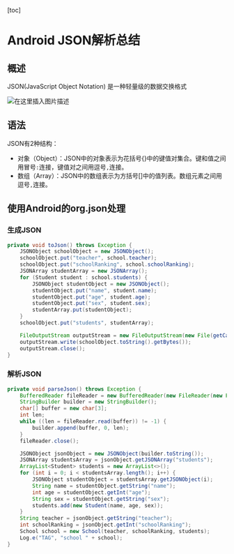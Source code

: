[toc]

# Android JSON解析总结

## 概述

JSON(JavaScript Object Notation) 是一种轻量级的数据交换格式

![在这里插入图片描述](https://img-blog.csdnimg.cn/d28f873568974118961716b9b10617ee.png)



## 语法

JSON有2种结构：

- 对象（Object）：JSON中的对象表示为花括号{}中的键值对集合。键和值之间用冒号`:`连接，键值对之间用逗号`,`连接。
- 数组（Array）：JSON中的数组表示为方括号[]中的值列表。数组元素之间用逗号`,`连接。



## 使用Android的org.json处理

### 生成JSON

```java
private void toJson() throws Exception {
    JSONObject schoolObject = new JSONObject();
    schoolObject.put("teacher", school.teacher);
    schoolObject.put("schoolRanking", school.schoolRanking);
    JSONArray studentArray = new JSONArray();
    for (Student student : school.students) {
        JSONObject studentObject = new JSONObject();
        studentObject.put("name", student.name);
        studentObject.put("age", student.age);
        studentObject.put("sex", student.sex);
        studentArray.put(studentObject);
    }
    schoolObject.put("students", studentArray);

    FileOutputStream outputStream = new FileOutputStream(new File(getCacheDir(), "test.json"));
    outputStream.write(schoolObject.toString().getBytes());
    outputStream.close();
}
```

### 解析JSON

```java
private void parseJson() throws Exception {
    BufferedReader fileReader = new BufferedReader(new FileReader(new File(getCacheDir(), "test.json")));
    StringBuilder builder = new StringBuilder();
    char[] buffer = new char[3];
    int len;
    while ((len = fileReader.read(buffer)) != -1) {
        builder.append(buffer, 0, len);
    }
    fileReader.close();

    JSONObject jsonObject = new JSONObject(builder.toString());
    JSONArray studentsArray = jsonObject.getJSONArray("students");
    ArrayList<Student> students = new ArrayList<>();
    for (int i = 0; i < studentsArray.length(); i++) {
        JSONObject studentObject = studentsArray.getJSONObject(i);
        String name = studentObject.getString("name");
        int age = studentObject.getInt("age");
        String sex = studentObject.getString("sex");
        students.add(new Student(name, age, sex));
    }
    String teacher = jsonObject.getString("teacher");
    int schoolRanking = jsonObject.getInt("schoolRanking");
    School school = new School(teacher, schoolRanking, students);
    Log.e("TAG", "school " + school);
}
```

